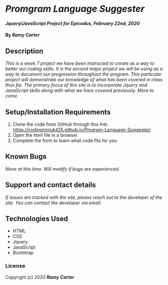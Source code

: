 # _Promgram Language Suggester_

#### _Jquery/JavaScript Project for Epicodus, February 22nd, 2020_

#### By _**Ramy Carter**_

## Description

_This is a week 7 project we have been instructed to create as a way to better our coding skills. It is the second major project we will be using as a way to document our progression throughout the program. This particular project will demonstrate our knowledge of what has been covered in class thus far. The primary focus of this site is to incorporate Jquery and JavaScript skills along with what we have covered previously. More to come._

## Setup/Installation Requirements

1. Clone the code from GitHub through this link: https://codinginmuk425.github.io/Program-Language-Suggester/
2. Open the html file in a browser
3. Complete the form to learn what code fits for you

## Known Bugs

_None at this time. Will modify if bugs are experienced._

## Support and contact details

_If issues are tracked with the site, please reach out to the developer of the site. You can contact the developer via email._

## Technologies Used

* HTML
* CSS
* Jquery
* JavaScript
* Bootstrap

### License

Copyright (c) 2020 **_Ramy Carter_**